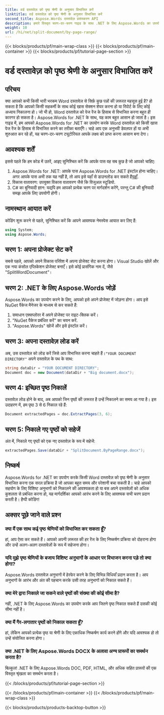 ```yaml
---
title: वर्ड दस्तावेज़ को पृष्ठ श्रेणी के अनुसार विभाजित करें
linktitle: वर्ड दस्तावेज़ को पृष्ठ श्रेणी के अनुसार विभाजित करें
second_title: Aspose.Words दस्तावेज़ प्रसंस्करण API
description: हमारे विस्तृत चरण-दर-चरण गाइड के साथ .NET के लिए Aspose.Words का उपयोग करके किसी Word दस्तावेज़ को पृष्ठ श्रेणी के अनुसार विभाजित करना सीखें। डेवलपर्स के लिए बिल्कुल सही।
weight: 10
url: /hi/net/split-document/by-page-range/
---
```


{{< blocks/products/pf/main-wrap-class >}}
{{< blocks/products/pf/main-container >}}
{{< blocks/products/pf/tutorial-page-section >}}

# वर्ड दस्तावेज़ को पृष्ठ श्रेणी के अनुसार विभाजित करें

## परिचय

क्या आपको कभी किसी भारी भरकम Word दस्तावेज़ से सिर्फ़ कुछ पन्नों की ज़रूरत महसूस हुई है? हो सकता है कि आपको किसी सहकर्मी के साथ कोई खास सेक्शन शेयर करना हो या रिपोर्ट के लिए कोई अध्याय निकालना हो। जो भी हो, Word दस्तावेज़ को पेज रेंज के हिसाब से विभाजित करना बहुत ही कारगर हो सकता है। Aspose.Words for .NET के साथ, यह काम बहुत आसान हो जाता है। इस गाइड में, हम आपको Aspose.Words for .NET का उपयोग करके Word दस्तावेज़ को किसी खास पेज रेंज के हिसाब से विभाजित करने का तरीका बताएँगे। चाहे आप एक अनुभवी डेवलपर हों या अभी शुरुआत कर रहे हों, यह चरण-दर-चरण ट्यूटोरियल आपके लक्ष्य को प्राप्त करना आसान बना देगा।

## आवश्यक शर्तें

इससे पहले कि हम कोड में उतरें, आइए सुनिश्चित करें कि आपके पास वह सब कुछ है जो आपको चाहिए:

1.  Aspose.Words for .NET: आपके पास Aspose.Words for .NET इंस्टॉल होना चाहिए। अगर आपके पास अभी तक यह नहीं है, तो आप इसे यहाँ से डाउनलोड कर सकते हैं[यहाँ](https://releases.aspose.com/words/net/).
2. विकास वातावरण: उपयुक्त विकास वातावरण जैसे कि विजुअल स्टूडियो.
3. C# का बुनियादी ज्ञान: यद्यपि हम आपको प्रत्येक चरण पर मार्गदर्शन करेंगे, परन्तु C# की बुनियादी समझ आपके लिए उपयोगी होगी।

## नामस्थान आयात करें

कोडिंग शुरू करने से पहले, सुनिश्चित करें कि आपने आवश्यक नेमस्पेस आयात कर लिए हैं:

```csharp
using System;
using Aspose.Words;
```

## चरण 1: अपना प्रोजेक्ट सेट करें

सबसे पहले, आपको अपने विकास परिवेश में अपना प्रोजेक्ट सेट करना होगा। Visual Studio खोलें और एक नया कंसोल एप्लिकेशन प्रोजेक्ट बनाएँ। इसे कोई प्रासंगिक नाम दें, जैसे "SplitWordDocument"।

## चरण 2: .NET के लिए Aspose.Words जोड़ें

Aspose.Words का उपयोग करने के लिए, आपको इसे अपने प्रोजेक्ट में जोड़ना होगा। आप इसे NuGet पैकेज मैनेजर के माध्यम से कर सकते हैं:

1. समाधान एक्सप्लोरर में अपने प्रोजेक्ट पर राइट-क्लिक करें।
2. "NuGet पैकेज प्रबंधित करें" का चयन करें.
3. "Aspose.Words" खोजें और इसे इंस्टॉल करें।

## चरण 3: अपना दस्तावेज़ लोड करें

 अब, उस दस्तावेज़ को लोड करें जिसे आप विभाजित करना चाहते हैं।`"YOUR DOCUMENT DIRECTORY"` अपने दस्तावेज़ के पथ के साथ:

```csharp
string dataDir = "YOUR DOCUMENT DIRECTORY";
Document doc = new Document(dataDir + "Big document.docx");
```

## चरण 4: इच्छित पृष्ठ निकालें

दस्तावेज़ लोड होने के बाद, अब आपको जिन पृष्ठों की ज़रूरत है उन्हें निकालने का समय आ गया है। इस उदाहरण में, हम पृष्ठ 3 से 6 निकाल रहे हैं:

```csharp
Document extractedPages = doc.ExtractPages(3, 6);
```

## चरण 5: निकाले गए पृष्ठों को सहेजें

अंत में, निकाले गए पृष्ठों को एक नए दस्तावेज़ के रूप में सहेजें:

```csharp
extractedPages.Save(dataDir + "SplitDocument.ByPageRange.docx");
```

## निष्कर्ष

Aspose.Words for .NET का उपयोग करके किसी Word दस्तावेज़ को पृष्ठ श्रेणी के अनुसार विभाजित करना एक सरल प्रक्रिया है जो आपका बहुत समय और परेशानी बचा सकती है। चाहे आपको सहयोग के लिए विशिष्ट अनुभागों को निकालने की आवश्यकता हो या बस अपने दस्तावेज़ों को अधिक कुशलता से प्रबंधित करना हो, यह मार्गदर्शिका आपको आरंभ करने के लिए आवश्यक सभी चरण प्रदान करती है। हैप्पी कोडिंग!

## अक्सर पूछे जाने वाले प्रश्न

### क्या मैं एक साथ कई पृष्ठ श्रेणियों को विभाजित कर सकता हूँ?

हां, आप ऐसा कर सकते हैं। आपको अपनी ज़रूरत की हर रेंज के लिए निष्कर्षण प्रक्रिया को दोहराना होगा और उन्हें अलग-अलग दस्तावेज़ों के रूप में सहेजना होगा।

### यदि मुझे पृष्ठ श्रेणियों के बजाय विशिष्ट अनुभागों के आधार पर विभाजन करना पड़े तो क्या होगा?

Aspose.Words दस्तावेज़ अनुभागों में हेरफेर करने के लिए विभिन्न विधियाँ प्रदान करता है। आप अनुभागों के आरंभ और अंत की पहचान करके उसी तरह अनुभागों को निकाल सकते हैं।

### क्या मेरे द्वारा निकाले जा सकने वाले पृष्ठों की संख्या की कोई सीमा है?

नहीं, .NET के लिए Aspose.Words का उपयोग करके आप जितने पृष्ठ निकाल सकते हैं उसकी कोई सीमा नहीं है।

### क्या मैं गैर-लगातार पृष्ठों को निकाल सकता हूँ?

हां, लेकिन आपको प्रत्येक पृष्ठ या श्रेणी के लिए एकाधिक निष्कर्षण कार्य करने होंगे और यदि आवश्यक हो तो उन्हें संयोजित करना होगा।

### क्या .NET के लिए Aspose.Words DOCX के अलावा अन्य प्रारूपों का समर्थन करता है?

बिल्कुल! .NET के लिए Aspose.Words DOC, PDF, HTML, और अधिक सहित प्रारूपों की एक विस्तृत श्रृंखला का समर्थन करता है।

{{< /blocks/products/pf/tutorial-page-section >}}

{{< /blocks/products/pf/main-container >}}
{{< /blocks/products/pf/main-wrap-class >}}

{{< blocks/products/products-backtop-button >}}
